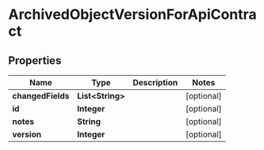 

# ArchivedObjectVersionForApiContract


## Properties

Name | Type | Description | Notes
------------ | ------------- | ------------- | -------------
**changedFields** | **List&lt;String&gt;** |  |  [optional]
**id** | **Integer** |  |  [optional]
**notes** | **String** |  |  [optional]
**version** | **Integer** |  |  [optional]



